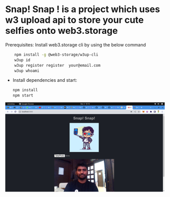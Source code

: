 # Snap! Snap ! is a project which uses w3 upload api to store your cute selfies onto web3.storage

Prerequisites:
Install web3.storage cli by using the below command 
```sh
    npm install -g @web3-storage/w3up-cli 
    w3up id
    w3up register register  your@email.com
    w3up whoami
```

  

- Install dependencies and start:

  ```sh
  npm install
  npm start
  ```
![camera snap](public/images/image.png)

